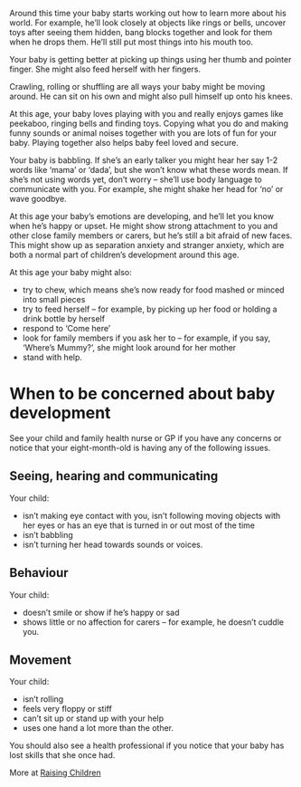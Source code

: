 Around this time your baby starts working out how to learn more about his world. For example, he’ll look closely at objects like rings or bells, uncover toys after seeing them hidden, bang blocks together and look for them when he drops them. He’ll still put most things into his mouth too.

Your baby is getting better at picking up things using her thumb and pointer finger. She might also feed herself with her fingers.

Crawling, rolling or shuffling are all ways your baby might be moving around. He can sit on his own and might also pull himself up onto his knees.

At this age, your baby loves playing with you and really enjoys games like peekaboo, ringing bells and finding toys. Copying what you do and making funny sounds or animal noises together with you are lots of fun for your baby. Playing together also helps baby feel loved and secure.

Your baby is babbling. If she’s an early talker you might hear her say 1-2 words like ‘mama’ or ‘dada’, but she won’t know what these words mean. If she’s not using words yet, don’t worry – she’ll use body language to communicate with you. For example, she might shake her head for ‘no’ or wave goodbye.

At this age your baby’s emotions are developing, and he’ll let you know when he’s happy or upset. He might show strong attachment to you and other close family members or carers, but he’s still a bit afraid of new faces. This might show up as separation anxiety and stranger anxiety, which are both a normal part of children’s development around this age.

At this age your baby might also:

- try to chew, which means she’s now ready for food mashed or minced into small pieces
- try to feed herself – for example, by picking up her food or holding a drink bottle by herself
- respond to ‘Come here’
- look for family members if you ask her to – for example, if you say, ‘Where’s Mummy?’, she might look around for her mother
- stand with help.

# When to be concerned about baby development
See your child and family health nurse or GP if you have any concerns or notice that your eight-month-old is having any of the following issues.

## Seeing, hearing and communicating 
Your child:
- isn’t making eye contact with you, isn’t following moving objects with her eyes or has an eye that is turned in or out most of the time
- isn’t babbling
- isn’t turning her head towards sounds or voices.

## Behaviour 
Your child:
- doesn’t smile or show if he’s happy or sad
- shows little or no affection for carers – for example, he doesn’t cuddle you.

## Movement 
Your child:
- isn’t rolling
- feels very floppy or stiff
- can’t sit up or stand up with your help
- uses one hand a lot more than the other.

You should also see a health professional if you notice that your baby has lost skills that she once had.

More at [Raising Children](http://raisingchildren.net.au/articles/baby_development_8_months.html/context/423)
